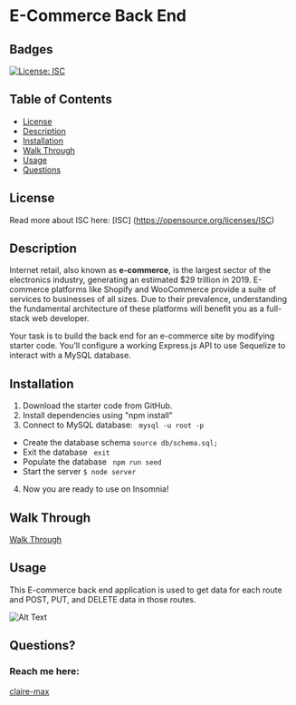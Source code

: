 # E-Commerce Back End

## Badges
  [![License: ISC](https://img.shields.io/badge/License-ISC-blue.svg)](https://opensource.org/licenses/ISC)

  ## Table of Contents
  * [License](#license)
  * [Description](#description)
  * [Installation](#installation)
  * [Walk Through](#walkthrough)
  * [Usage](#usage)
  * [Questions](#questions)

  ## License
  Read more about ISC here:
  [ISC] (https://opensource.org/licenses/ISC)

  ## Description
  Internet retail, also known as **e-commerce**, is the largest sector of the electronics industry, generating an estimated $29 trillion in 2019. E-commerce platforms like Shopify and WooCommerce provide a suite of services to businesses of all sizes. Due to their prevalence, understanding the fundamental architecture of these platforms will benefit you as a full-stack web developer.

  Your task is to build the back end for an e-commerce site by modifying starter code. You’ll configure a working Express.js API to use Sequelize to interact with a MySQL database.


  ## Installation
  1. Download the starter code from GitHub.
  2. Install dependencies using "npm install" 
  3. Connect to MySQL database:
  ``` mysql -u root -p``` 
  * Create the database schema
  ```source db/schema.sql;```
  * Exit the database
  ``` exit```
  * Populate the database
  ``` npm run seed```
  * Start the server
  ```$ node server```
  4. Now you are ready to use on Insomnia!

  ## Walk Through

  [Walk Through ](https://drive.google.com/file/d/1TUgBx4MeHJRBEI9tIOLgIwQzhftozvP4/view)

  ## Usage
  This E-commerce back end application is used to 
  get data for each route and POST, PUT, and DELETE data in those routes.


  
   
  ![Alt Text](./e-commercedemo.gif)

  ## Questions?
  ### Reach me here: 
  [claire-max](https://github.com/claire-max)  